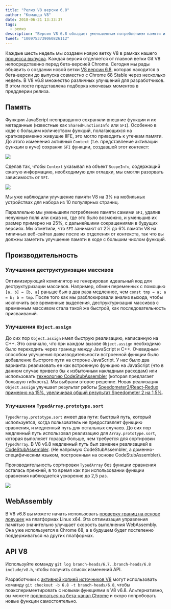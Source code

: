 ```yaml
---
title: "Релиз V8 версии 6.8"
author: "Команда V8"
date: 2018-06-21 13:33:37
tags:
  - релиз
description: "Версия V8 6.8 обладает уменьшенным потреблением памяти и несколькими улучшениями производительности."
tweet: "1009753739060826112"
---
```

Каждые шесть недель мы создаем новую ветку V8 в рамках нашего [процесса выпуска](/docs/release-process). Каждая версия отделяется от главной ветки Git V8 непосредственно перед бета-версией Chrome. Сегодня мы рады объявить о создании новой ветки [V8 версии 6.8](https://chromium.googlesource.com/v8/v8.git/+log/branch-heads/6.8), которая находится в бета-версии до выпуска совместно с Chrome 68 Stable через несколько недель. В V8 v6.8 множество различных улучшений для разработчиков. В этом посте представлена подборка ключевых моментов в преддверии релиза.

<!--truncate-->
## Память

Функции JavaScript неоправданно сохраняли внешние функции и их метаданные (известные как `SharedFunctionInfo` или `SFI`). Особенно в коде с большим количеством функций, полагающихся на кратковременно живущие IIFE, это могло приводить к утечкам памяти. До этого изменения активный `Context` (т.е. представление активации функции в куче) сохранял `SFI` функции, создавшей этот контекст:

![](/_img/v8-release-68/context-jsfunction-before.svg)

Сделав так, чтобы `Context` указывал на объект `ScopeInfo`, содержащий сжатую информацию, необходимую для отладки, мы смогли разорвать зависимость от `SFI`.

![](/_img/v8-release-68/context-jsfunction-after.svg)

Мы уже наблюдали улучшение памяти V8 на 3% на мобильных устройствах для набора из 10 популярных страниц.

Параллельно мы уменьшили потребление памяти самими `SFI`, удалив ненужные поля или сжав их, где это было возможно, и уменьшив их размер примерно на 25%, с дальнейшими сокращениями в будущих версиях. Мы отметили, что `SFI` занимают от 2% до 6% памяти V8 на типичных веб-сайтах даже после их отделения от контекста, так что вы должны заметить улучшение памяти в коде с большим числом функций.

## Производительность

### Улучшения деструктуризации массивов

Оптимизирующий компилятор не генерировал идеальный код для деструктуризации массивов. Например, обмен переменных с помощью `[a, b] = [b, a]` раньше был в два раза медленнее, чем `const tmp = a; a = b; b = tmp`. После того как мы разблокировали анализ выхода, чтобы исключить все временные выделения, деструктуризация массивов с временным массивом стала такой же быстрой, как последовательность присваиваний.

### Улучшения `Object.assign`

До сих пор `Object.assign` имел быструю реализацию, написанную на C++. Это означало, что при каждом вызове `Object.assign` необходимо было переходить через границу между JavaScript и C++. Очевидным способом улучшения производительности встроенной функции было добавление быстрого пути на стороне JavaScript. У нас было два варианта: реализовать ее как встроенную функцию на JavaScript (что в данном случае привело бы к избыточным накладным расходам) или использовать [технологию CodeStubAssembler](/blog/csa) (которая предлагает большую гибкость). Мы выбрали второе решение. Новая реализация `Object.assign` улучшает результат работы [Speedometer2/React-Redux примерно на 15%, увеличивая общий результат Speedometer 2 на 1,5%](https://chromeperf.appspot.com/report?sid=d9ea9a2ae7cd141263fde07ea90da835cf28f5c87f17b53ba801d4ac30979558&start_rev=550155&end_rev=552590).

### Улучшения `TypedArray.prototype.sort`

`TypedArray.prototype.sort` имеет два пути: быстрый путь, который используется, когда пользователь не предоставляет функцию сравнения, и медленный путь для остальных случаев. До сих пор медленный путь использовал реализацию для `Array.prototype.sort`, которая выполняет гораздо больше, чем требуется для сортировки `TypedArray`. В V8 v6.8 медленный путь был заменен реализацией в [CodeStubAssembler](/blog/csa). (Не напрямую CodeStubAssembler, а доменно-специфическим языком, построенным на основе CodeStubAssembler).

Производительность сортировки `TypedArray` без функции сравнения осталась прежней, в то время как при использовании функции сравнения наблюдается ускорение до 2,5 раз.

![](/_img/v8-release-68/typedarray-sort.svg)

## WebAssembly

В V8 v6.8 вы можете начать использовать [проверку границ на основе ловушек](https://docs.google.com/document/d/17y4kxuHFrVxAiuCP_FFtFA2HP5sNPsCD10KEx17Hz6M/edit) на платформах Linux x64. Эта оптимизация управления памятью значительно улучшает скорость выполнения WebAssembly. Она уже используется в Chrome 68, а в будущем будет постепенно поддерживаться на других платформах.

## API V8

Используйте команду `git log branch-heads/6.7..branch-heads/6.8 include/v8.h`, чтобы получить список изменений API.

Разработчики с [активной копией источников V8](/docs/source-code#using-git) могут использовать команду `git checkout -b 6.8 -t branch-heads/6.8`, чтобы поэкспериментировать с новыми функциями в V8 v6.8. Альтернативно, вы можете [подписаться на бета-канал Chrome](https://www.google.com/chrome/browser/beta.html) и скоро попробовать новые функции самостоятельно.
